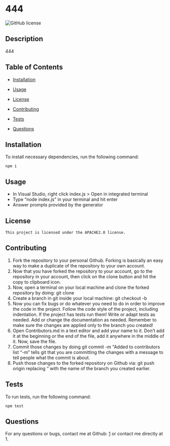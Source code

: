 # 444
  ![GitHub license](https://img.shields.io/badge/license-APACHE2.0-blue.svg)
  ## Description
  444
  
  ## Table of Contents 
* [Installation](#installation)
* [Usage](#usage)

* [License](#license)

* [Contributing](#contributing)
* [Tests](#tests)
* [Questions](#questions)
## Installation
To install necessary dependencies, run the following command:
```
npm i
```
## Usage
* In Visual Studio, right click index.js > Open in integrated terminal
* Type “node index.js” in your terminal and hit enter
* Answer prompts provided by the generator

## License
    This project is licensed under the APACHE2.0 license.
## Contributing
1. Fork the repository to your personal Github. Forking is basically an easy way to make a duplicate of the repository to your own account.
2. Now that you have forked the repository to your account, go to the repository in your account, then click on the clone button and hit the copy to clipboard icon.
3. Now, open a terminal on your local machine and clone the forked repository by doing: git clone <copied url>
4. Create a branch in git inside your local machine: git checkout -b <branch-name>
5. Now you can fix bugs or do whatever you need to do in order to improve the code in the project. Follow the code style of the project, including indentation. If the project has tests run them! Write or adapt tests as needed. Add or change the documentation as needed. Remember to make sure the changes are applied only to the branch you created!
6. Open Contributors.md in a text editor and add your name to it. Don’t add it at the beginning or the end of the file, add it anywhere in the middle of it. Now, save the file.
7. Commit those changes by doing git commit -m "Added <your-name> to contributors list “-m” tells git that you are committing the changes with a message to tell people what the commit is about.
8. Push those changes to the forked repository on Github via: git push origin <your-branch-name> replacing “<your-branch-name> with the name of the branch you created earlier.
## Tests
To run tests, run the following command:
```
npm test
```
## Questions

For any questions or bugs, contact me at Github: [1](https://github.com/1/) or contact me directly at 1.